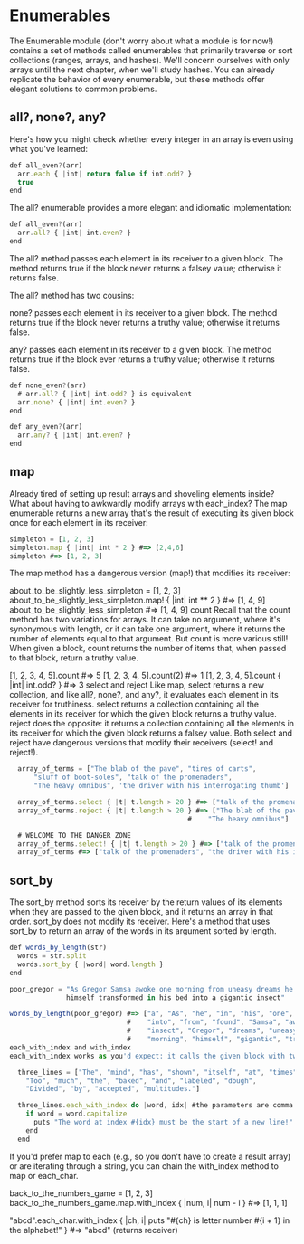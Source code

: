 # Enumerables
The Enumerable module (don't worry about what a module is for now!) contains a set of methods called enumerables that primarily traverse or sort collections (ranges, arrays, and hashes). We'll concern ourselves with only arrays until the next chapter, when we'll study hashes. You can already replicate the behavior of every enumerable, but these methods offer elegant solutions to common problems.

## all?, none?, any?
Here's how you might check whether every integer in an array is even using what you've learned:
```script.js
def all_even?(arr)
  arr.each { |int| return false if int.odd? }
  true
end
```
The all? enumerable provides a more elegant and idiomatic implementation:
```script.js
def all_even?(arr)
  arr.all? { |int| int.even? }
end
```
The all? method passes each element in its receiver to a given block. The method returns true if the block never returns a falsey value; otherwise it returns false.

The all? method has two cousins:

none? passes each element in its receiver to a given block. The method returns true if the block never returns a truthy value; otherwise it returns false.

any? passes each element in its receiver to a given block. The method returns true if the block ever returns a truthy value; otherwise it returns false.
```script.js
def none_even?(arr)
  # arr.all? { |int| int.odd? } is equivalent
  arr.none? { |int| int.even? }
end

def any_even?(arr)
  arr.any? { |int| int.even? }
end
```
## map
Already tired of setting up result arrays and shoveling elements inside? What about having to awkwardly modify arrays with each_index? The map enumerable returns a new array that's the result of executing its given block once for each element in its receiver:
```script.js
simpleton = [1, 2, 3]
simpleton.map { |int| int * 2 } #=> [2,4,6]
simpleton #=> [1, 2, 3]
```
The map method has a dangerous version (map!) that modifies its receiver:

about_to_be_slightly_less_simpleton = [1, 2, 3]
about_to_be_slightly_less_simpleton.map! { |int| int ** 2 } #=> [1, 4, 9]
about_to_be_slightly_less_simpleton #=> [1, 4, 9]
count
Recall that the count method has two variations for arrays. It can take no argument, where it's synonymous with length, or it can take one argument, where it returns the number of elements equal to that argument. But count is more various still! When given a block, count returns the number of items that, when passed to that block, return a truthy value.

[1, 2, 3, 4, 5].count #=> 5
[1, 2, 3, 4, 5].count(2) #=> 1
[1, 2, 3, 4, 5].count { |int| int.odd? } #=> 3
select and reject
Like map, select returns a new collection, and like all?, none?, and any?, it evaluates each element in its receiver for truthiness. select returns a collection containing all the elements in its receiver for which the given block returns a truthy value. reject does the opposite: it returns a collection containing all the elements in its receiver for which the given block returns a falsey value. Both select and reject have dangerous versions that modify their receivers (select! and reject!).
```script.js
  array_of_terms = ["The blab of the pave", "tires of carts",
      "sluff of boot-soles", "talk of the promenaders",
      "The heavy omnibus", 'the driver with his interrogating thumb']

  array_of_terms.select { |t| t.length > 20 } #=> ["talk of the promenaders", "the driver with his interrogating thumb"]
  array_of_terms.reject { |t| t.length > 20 } #=> ["The blab of the pave", "tires of carts", "sluff of boot-soles",
                                            #    "The heavy omnibus"]
```
```script.js
  # WELCOME TO THE DANGER ZONE
  array_of_terms.select! { |t| t.length > 20 } #=> ["talk of the promenaders", "the driver with his interrogating thumb"]
  array_of_terms #=> ["talk of the promenaders", "the driver with his interrogating thumb"]
  ```
## sort_by
The sort_by method sorts its receiver by the return values of its elements when they are passed to the given block, and it returns an array in that order. sort_by does not modify its receiver. Here's a method that uses sort_by to return an array of the words in its argument sorted by length.
```script.js
def words_by_length(str)
  words = str.split
  words.sort_by { |word| word.length }
end

poor_gregor = "As Gregor Samsa awoke one morning from uneasy dreams he found
              himself transformed in his bed into a gigantic insect"

words_by_length(poor_gregor) #=> ["a", "As", "he", "in", "his", "one", "bed",
                             #    "into", "from", "found", "Samsa", "awoke",
                             #    "insect", "Gregor", "dreams", "uneasy",
                             #    "morning", "himself", "gigantic", "transformed"]
each_with_index and with_index
each_with_index works as you'd expect: it calls the given block with two arguments--the item and the item's index--once for each item in the method's receiver. The syntax for passing two arguments for a block is unfamiliar but straightforward:

  three_lines = ["The", "mind", "has", "shown", "itself", "at", "times",
    "Too", "much", "the", "baked", "and", "labeled", "dough",
    "Divided", "by", "accepted", "multitudes."]

  three_lines.each_with_index do |word, idx| #the parameters are comma separated and in order
    if word = word.capitalize
      puts "The word at index #{idx} must be the start of a new line!"
    end
  end
  ```
If you'd prefer map to each (e.g., so you don't have to create a result array) or are iterating through a string, you can chain the with_index method to map or each_char.

back_to_the_numbers_game = [1, 2, 3]
back_to_the_numbers_game.map.with_index { |num, i| num - i } #=> [1, 1, 1]

"abcd".each_char.with_index { |ch, i| puts "#{ch} is letter number #{i + 1} in the alphabet!" } #=> "abcd" (returns receiver)
